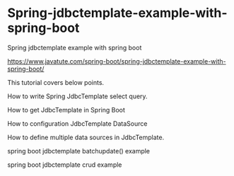 # Spring-jdbctemplate-example-with-spring-boot
Spring jdbctemplate example with spring boot

https://www.javatute.com/spring-boot/spring-jdbctemplate-example-with-spring-boot/

This tutorial covers below points.

How to write Spring JdbcTemplate select query.

How to get JdbcTemplate in Spring Boot

How to configuration JdbcTemplate DataSource

How to define multiple data sources in JdbcTemplate.

spring boot jdbctemplate batchupdate() example

spring boot jdbctemplate crud example
